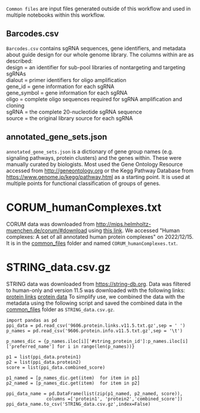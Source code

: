 `Common files` are input files generated outside of this workflow and used in multiple notebooks within this workflow.

## Barcodes.csv

`Barcodes.csv` contains sgRNA sequences, gene identifiers, and metadata about guide design for our whole genome library.
The columns within are as described:  
design = an identifier for sub-pool libraries of nontargeting and targeting sgRNAs  
dialout =  primer identifiers for oligo amplification  
gene_id = gene information for each sgRNA  
gene_symbol = gene information for each sgRNA  
oligo = complete oligo sequences required for sgRNA amplification and cloning  
sgRNA = the complete 20-nucleotide sgRNA sequence  
source = the original library source for each sgRNA  

## annotated_gene_sets.json

`annotated_gene_sets.json` is a dictionary of gene group names (e.g. signaling pathways, protein clusters) and the genes within. 
These were manually curated by biologists. 
Most used the Gene Ontology Resource accessed from http://geneontology.org or the Kegg Pathway Database from https://www.genome.jp/kegg/pathway.html as a starting point.
It is used at multiple points for functional classification of groups of genes.

# CORUM_humanComplexes.txt

CORUM data was downloaded from http://mips.helmholtz-muenchen.de/corum/#download using [this link](http://mips.helmholtz-muenchen.de/corum/download/releases/current/humanComplexes.txt.zip). We accessed "Human complexes: A set of all annotated human protein complexes" on 2022/12/15.
It is in the [common_files](common_files) folder and named `CORUM_humanComplexes.txt`.

# STRING_data.csv.gz

STRING data was downloaded from https://string-db.org. Data was filtered to human-only and version 11.5 was downloaded with the following links:
[protein links](https://stringdb-static.org/download/protein.links.v11.5/9606.protein.links.v11.5.txt.gz)
[protein data](https://stringdb-static.org/download/protein.info.v11.5/9606.protein.info.v11.5.txt.gz)
To simplify use, we combined the data with the metadata using the following script and saved the combined data in the [common_files](../common_files) folder as `STRING_data.csv.gz`.

```python3
import pandas as pd
ppi_data = pd.read_csv('9606.protein.links.v11.5.txt.gz',sep = ' ')
p_names = pd.read_csv('9606.protein.info.v11.5.txt.gz',sep = '\t')

p_names_dic = {p_names.iloc[i]['#string_protein_id']:p_names.iloc[i]['preferred_name'] for i in range(len(p_names))}

p1 = list(ppi_data.protein1)
p2 = list(ppi_data.protein2)
score = list(ppi_data.combined_score)

p1_named = [p_names_dic.get(item)  for item in p1]
p2_named = [p_names_dic.get(item)  for item in p2]

ppi_data_name = pd.DataFrame(list(zip(p1_named, p2_named, score)),
               columns =['protein1', 'protein2','combined_score'])
ppi_data_name.to_csv('STRING_data.csv.gz',index=False)
```